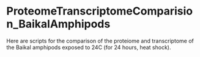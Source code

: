 # ProteomeTranscriptomeComparision_BaikalAmphipods
Here are scripts for the comparison of the proteiome and transcriptome of the Baikal amphipods exposed to 24C (for 24 hours, heat shock).  
